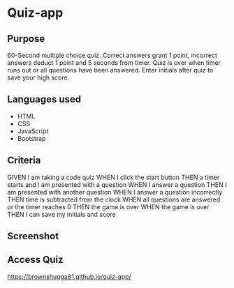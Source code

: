 # Quiz-app

## Purpose
60-Second multiple choice quiz. Correct answers grant 1 point, incorrect answers deduct 1 point and 5 seconds from timer. Quiz is over when timer runs out or all questions have been answered. Enter initials after quiz to save your high score.

## Languages used
* HTML
* CSS
* JavaScript
* Bootstrap 

## Criteria
GIVEN I am taking a code quiz
WHEN I click the start button
THEN a timer starts and I am presented with a question
WHEN I answer a question
THEN I am presented with another question
WHEN I answer a question incorrectly
THEN time is subtracted from the clock
WHEN all questions are answered or the timer reaches 0
THEN the game is over
WHEN the game is over
THEN I can save my initials and score


## Screenshot









## Access Quiz

https://brownshugga81.github.io/quiz-app/
